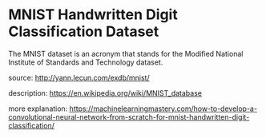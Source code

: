 # MNIST Handwritten Digit Classification Dataset

The MNIST dataset is an acronym that stands for the Modified National Institute of Standards and Technology dataset.

source: http://yann.lecun.com/exdb/mnist/

description: https://en.wikipedia.org/wiki/MNIST_database

more explanation: https://machinelearningmastery.com/how-to-develop-a-convolutional-neural-network-from-scratch-for-mnist-handwritten-digit-classification/ 